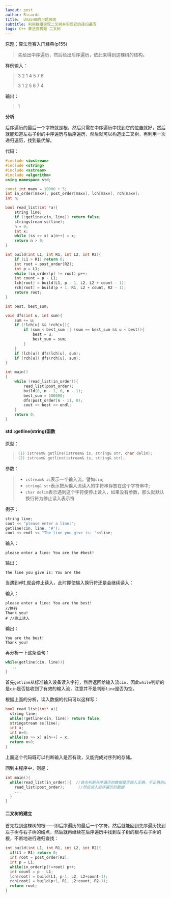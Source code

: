 ```yaml
---
layout: post
author: Ricardo
title:  UVa548的习题总结
subtitle: 利用数组实现二叉树并实现它的递归遍历
tags: C++ 算法竞赛题 二叉树
---
```


原题：算法竞赛入门经典(p155)

> 先给出中序遍历，然后给出后序遍历，依此来得到这棵树的结构。

样例输入：

> 3 2 1 4 5 7 6
>
> 3 1 2 5 6 7 4

输出：

> 1



**分析**

后序遍历的最后一个字符就是根，然后只需在中序遍历中找到它的位置就好，然后就能知道左右子树的中序遍历与后序遍历，然后就可以构造出二叉树，再利用一次递归遍历，找到最优解。



代码：

````c++
#include <iostream>
#include <string>
#include <sstream>
#include <algorithm>
using namespace std;

const int maxv = 10000 + 5;
int in_order[maxv], post_order[maxv], lch[maxv], rch[maxv];
int n;

bool read_list(int *a){
	string line;
	if (!getline(cin, line)) return false;
	stringstream ss(line);
	n = 0;
	int x;
	while (ss >> x) a[n++] = x;
	return n > 0;
}

int build(int L1, int R1, int L2, int R2){
	if (L1 > R1) return 0;
	int root = post_order[R2];
	int p = L1;
	while (in_order[p] != root) p++;
	int count = p - L1;
	lch[root] = build(L1, p - 1, L2, L2 + count - 1);
	rch[root] = build(p + 1, R1, L2 + count, R2 - 1);
	return root;
}

int best, best_sum;

void dfs(int u, int sum){
	sum += u;
	if (!lch[u] && !rch[u]){
		if (sum < best_sum || (sum == best_sum && u < best)){
			best = u;
			best_sum = sum;
		}
	}
	if (lch[u]) dfs(lch[u], sum);
	if (rch[u]) dfs(rch[u], sum);
}

int main()
{
	while (read_list(in_order)){
		read_list(post_order);
		build(0, n - 1, 0, n - 1);
		best_sum = 100000;
		dfs(post_order[n - 1], 0);
		cout << best << endl;
	}
	return 0;
}
````



#### std::getline(string)函数

原型：

> ```c++
> (1) istream& getline(istream& is, string& str, char delim);
> (2) istream& getline(istream& is, string& str);
> ```

参数：

> - ``istream& is``表示一个输入流，譬如``cin``;
> - ``string& str``表示把从输入流读入的字符串存放在这个字符串中;
> - ``char delim``表示遇到这个字符便停止读入，如果没有参数，那么就默认换行符为停止读入表示符

例子：

````c++
string line;
cout << "please enter a line:";
getline(cin, line, '#');
cout << endl << "The line you give is: "<<line;
````

输入：

````
please enter a line: You are the #best!
````

输出：

````
The line you give is: You are the
````

当遇到``#``时,就会停止读入，此时即使输入换行符还是会继续读入：

输入：

````
please enter a line: You are the best!
//换行
Thank you!
# //终止读入
````

输出：

````
You are the best!
Thank you!
````

再分析一下这条语句：

````c++
while(getline(cin, line)){
  ...
}
````

首先``getline``从标准输入设备读入字符，然后返回给输入流``cin``，因此`while`判断的是`cin`是否接收到了有效的输入流，注意并不是判断`line`是否为空。



根据上面的分析，读入数据的代码可以这样写：

````c++
bool read_list(int* a){
  string line;
  while(!getline(cin, line)) return false;
  stringstream ss(line);
  int x;
  int n=0;
  while(ss >> x) a[n++] = x;
  return n>0;
}
````

上面这个代码既可以判断输入是否有效，又能完成对序列的存储。

回到主程序中，则是：

````c++
int main(){
  while(read_list(in_order)){  //首先判断先序遍历的数据是否输入正确，不正确则退出
    read_list(post_order);		//然后读入后序遍历的数据
    ...
  }
}
````



#### 二叉树的建立

首先找到这棵树的根——即后序遍历的最后一个字符，然后就能回到先序遍历找到左子树与右子树的结点，然后就再继续在后序遍历中找到左子树的根与右子树的根，不断地进行递归查找：

````c++
int build(int L1, int R1, int L2, int R2){
  if(L1 > R1) return 0;
  int root = post_order[R2];
  int p = L1;
  while(in_order[p]!=root) p++;
  int count = p - L1;
  lch[root] = build(L1, p-1, L2, L2+count-1);
  rch[root] = build(p+1, R1, L2+count, R2-1);
  return root;
}
````

